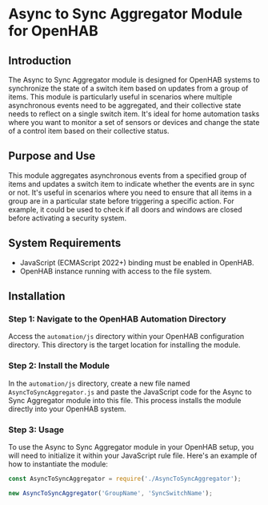 # Async to Sync Aggregator Module for OpenHAB

## Introduction

The Async to Sync Aggregator module is designed for OpenHAB systems to synchronize the state of a switch item based on updates from a group of items. This module is particularly useful in scenarios where multiple asynchronous events need to be aggregated, and their collective state needs to reflect on a single switch item. It's ideal for home automation tasks where you want to monitor a set of sensors or devices and change the state of a control item based on their collective status.

## Purpose and Use

This module aggregates asynchronous events from a specified group of items and updates a switch item to indicate whether the events are in sync or not. It's useful in scenarios where you need to ensure that all items in a group are in a particular state before triggering a specific action. For example, it could be used to check if all doors and windows are closed before activating a security system.

## System Requirements

- JavaScript (ECMAScript 2022+) binding must be enabled in OpenHAB.
- OpenHAB instance running with access to the file system.

## Installation

### Step 1: Navigate to the OpenHAB Automation Directory

Access the `automation/js` directory within your OpenHAB configuration directory. This directory is the target location for installing the module.

### Step 2: Install the Module

In the `automation/js` directory, create a new file named `AsyncToSyncAggregator.js` and paste the JavaScript code for the Async to Sync Aggregator module into this file. This process installs the module directly into your OpenHAB system.

### Step 3: Usage

To use the Async to Sync Aggregator module in your OpenHAB setup, you will need to initialize it within your JavaScript rule file. Here's an example of how to instantiate the module:

```javascript
const AsyncToSyncAggregator = require('./AsyncToSyncAggregator');

new AsyncToSyncAggregator('GroupName', 'SyncSwitchName');
